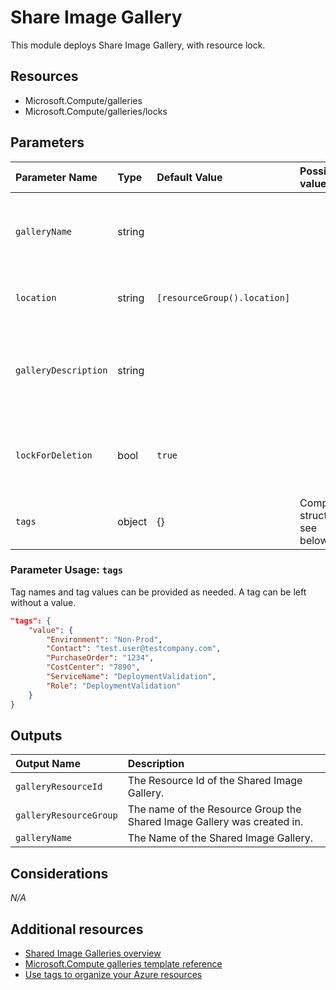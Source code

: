 # Share Image Gallery

This module deploys Share Image Gallery, with resource lock.

## Resources

- Microsoft.Compute/galleries
- Microsoft.Compute/galleries/locks

## Parameters

| Parameter Name | Type | Default Value | Possible values | Description |
| :-             | :-   | :-            | :-              | :-          |
| `galleryName` | string | | | Required. Name of the Azure Shared Image Gallery
| `location` | string | `[resourceGroup().location]` | | Optional. Location for all resources.
| `galleryDescription` | string | | | Optional. Description of the Azure Shared Image Gallery
| `lockForDeletion` | bool | `true` | | Optional. Switch to lock resources from deletion.
| `tags` | object | {} | Complex structure, see below. | Optional. Tags for all resources.

### Parameter Usage: `tags`

Tag names and tag values can be provided as needed. A tag can be left without a value.

```json
"tags": {
    "value": {
        "Environment": "Non-Prod",
        "Contact": "test.user@testcompany.com",
        "PurchaseOrder": "1234",
        "CostCenter": "7890",
        "ServiceName": "DeploymentValidation",
        "Role": "DeploymentValidation"
    }
}
```

## Outputs

| Output Name | Description |
| :-          | :-          |
| `galleryResourceId` | The Resource Id of the Shared Image Gallery.
| `galleryResourceGroup` | The name of the Resource Group the Shared Image Gallery was created in.
| `galleryName` | The Name of the Shared Image Gallery.

## Considerations

*N/A*

## Additional resources

- [Shared Image Galleries overview](https://docs.microsoft.com/en-us/azure/virtual-machines/linux/shared-image-galleries)
- [Microsoft.Compute galleries template reference](https://docs.microsoft.com/en-us/azure/templates/microsoft.compute/2019-07-01/galleries)
- [Use tags to organize your Azure resources](https://docs.microsoft.com/en-us/azure/azure-resource-manager/resource-group-using-tags)
